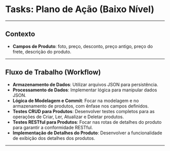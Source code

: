 # Tasks: Plano de Ação (Baixo Nível)

---

## Contexto

- **Campos de Produto**: foto, preço, desconto, preço antigo, preço do frete, descrição do produto.

---

## Fluxo de Trabalho (Workflow)

- **Armazenamento de Dados**: Utilizar arquivos JSON para persistência.
- **Processamento de Dados**: Implementar lógica para manipular dados JSON.
- **Lógica de Modelagem e Commit**: Focar na modelagem e no armazenamento de produtos, com ênfase nos campos definidos.
- **Testes CRUD para Produtos**: Desenvolver testes completos para as operações de Criar, Ler, Atualizar e Deletar produtos.
- **Testes RESTful para Produtos**: Focar nas rotas de detalhes do produto para garantir a conformidade RESTful.
- **Implementação de Detalhes do Produto**: Desenvolver a funcionalidade de exibição dos detalhes dos produtos.

---



